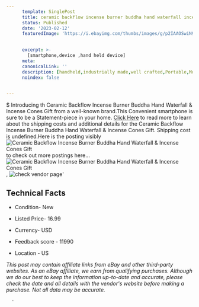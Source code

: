 ```yaml
---
      template: SinglePost
      title: ceramic backflow incense burner buddha hand waterfall incense cones gift
      status: Published
      date: '2023-02-12'
      featuredImage: 'https://i.ebayimg.com/thumbs/images/g/p2IAAOSwiN9jnI~F/s-l225.jpg'
       

      excerpt: >-
        [smartphone,device ,hand held device]
      meta:
      canonicalLink: ''
      description: [handheld,industrially made,well crafted,Portable,Mobile,Compact,Convenient,Lightweight,Maneuverable,Man-portable,Miniature,Carriable,Hand-held,Light,Holdable,Transportable,Mobile device,Pocket-sized,On-the-go,Wireless,Cordless,Compact size,Convenient size, smartphone,device ,hand held device]
      noindex: false
      

---
```

$
      Introducing th Ceramic Backflow Incense Burner Buddha Hand Waterfall & Incense Cones Gift from a well-known brand.This Convenient smartphone is sure to be a Statement-piece in your home. [Click Here](https://www.ebay.com/itm/284084986528?hash=item4224c8e2a0%3Ag%3Ap2IAAOSwiN9jnI%7EF&mkevt=1&mkcid=1&mkrid=711-53200-19255-0&campid=%253CePNCampaignId%253E&customid=%253CreferenceId%253E&toolid=10049) to read more to learn about the shipping costs and additional details for the Ceramic Backflow Incense Burner Buddha Hand Waterfall & Incense Cones Gift. Shipping cost is undefined.Here is the posting visibly ![Ceramic Backflow Incense Burner Buddha Hand Waterfall & Incense Cones Gift](https://i.ebayimg.com/thumbs/images/g/p2IAAOSwiN9jnI~F/s-l225.jpg) to check out more postings here... ![Ceramic Backflow Incense Burner Buddha Hand Waterfall & Incense Cones Gift](https://i.ebayimg.com/images/g/p2IAAOSwiN9jnI~F/s-l1200.jpg), ![check vendor page](https://origin-galleryplus.ebayimg.com/ws/web/284084986528_2_0_1/225x225.jpg,https://origin-galleryplus.ebayimg.com/ws/web/284084986528_3_0_1/225x225.jpg,https://origin-galleryplus.ebayimg.com/ws/web/284084986528_4_0_1/225x225.jpg,https://origin-galleryplus.ebayimg.com/ws/web/284084986528_5_0_1/225x225.jpg,https://origin-galleryplus.ebayimg.com/ws/web/284084986528_6_0_1/225x225.jpg,https://origin-galleryplus.ebayimg.com/ws/web/284084986528_7_0_1/225x225.jpg,https://origin-galleryplus.ebayimg.com/ws/web/284084986528_8_0_1/225x225.jpg)'

      

 ## Technical Facts 



     
      

 - Condition- New 


      

 - Listed Price- 16.99 


      

 - Currency- USD 


      

 - Feedback score - 11990 


      

 - Location - US 


      
      

 *_This post may contain affiliate links from eBay and other third-party websites. As an eBay affiliate, we earn from qualifying purchases. Although we do our best to keep the information up-to-date and accurate, please check the date and all details with the vendor's website before making a purchase. Not all data may be accurate._*




      -
